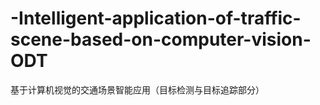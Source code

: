 # -Intelligent-application-of-traffic-scene-based-on-computer-vision-ODT
基于计算机视觉的交通场景智能应用（目标检测与目标追踪部分）
